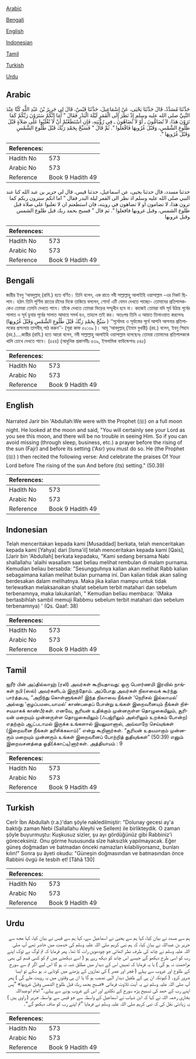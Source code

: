 [Arabic](#arabic)

[Bengali](#bengali)

[English](#english)

[Indonesian](#indonesian)

[Tamil](#tamil)

[Turkish](#turkish)

[Urdu](#urdu)

## Arabic


<div dir="rtl" lang="ar" style={{fontSize:'larger',backgroundColor:'#f8f9fa',padding:20}}>
حَدَّثَنَا مُسَدَّدٌ، قَالَ حَدَّثَنَا يَحْيَى، عَنْ إِسْمَاعِيلَ، حَدَّثَنَا قَيْسٌ، قَالَ لِي جَرِيرُ بْنُ عَبْدِ اللَّهِ كُنَّا عِنْدَ النَّبِيِّ صلى الله عليه وسلم إِذْ نَظَرَ إِلَى الْقَمَرِ لَيْلَةَ الْبَدْرِ فَقَالَ ‏"‏ أَمَا إِنَّكُمْ سَتَرَوْنَ رَبَّكُمْ كَمَا تَرَوْنَ هَذَا، لاَ تُضَامُّونَ ـ أَوْ لاَ تُضَاهُونَ ـ فِي رُؤْيَتِهِ، فَإِنِ اسْتَطَعْتُمْ أَنْ لاَ تُغْلَبُوا عَلَى صَلاَةٍ قَبْلَ طُلُوعِ الشَّمْسِ، وَقَبْلَ غُرُوبِهَا فَافْعَلُوا ‏"‏‏.‏ ثُمَّ قَالَ ‏"‏ فَسَبِّحْ بِحَمْدِ رَبِّكَ قَبْلَ طُلُوعِ الشَّمْسِ وَقَبْلَ غُرُوبِهَا ‏"‏‏.‏
</div>
<div style={{backgroundColor:'#f8f9fa',padding:20, marginBottom: 10}}><table> <thead> <tr> <th>References:</th> <th></th> </tr> </thead> <tbody><tr><td>Hadith No</td><td>573</td></tr><tr><td>Arabic No</td><td>573</td></tr><tr><td>Reference</td><td>Book 9 Hadith 49</td></tr></tbody></table></div>


<div dir="rtl" lang="ar" style={{fontSize:'larger',backgroundColor:'#f8f9fa',padding:20}}>
حدثنا مسدد، قال حدثنا يحيى، عن اسماعيل، حدثنا قيس، قال لي جرير بن عبد الله كنا عند النبي صلى الله عليه وسلم اذ نظر الى القمر ليلة البدر فقال " اما انكم سترون ربكم كما ترون هذا، لا تضامون او لا تضاهون في رويته، فان استطعتم ان لا تغلبوا على صلاة قبل طلوع الشمس، وقبل غروبها فافعلوا ". ثم قال " فسبح بحمد ربك قبل طلوع الشمس وقبل غروبها
</div>
<div style={{backgroundColor:'#f8f9fa',padding:20, marginBottom: 10}}><table> <thead> <tr> <th>References:</th> <th></th> </tr> </thead> <tbody><tr><td>Hadith No</td><td>573</td></tr><tr><td>Arabic No</td><td>573</td></tr><tr><td>Reference</td><td>Book 9 Hadith 49</td></tr></tbody></table></div>

## Bengali


<div dir="ltr" lang="bn" style={{fontSize:'larger',backgroundColor:'#f8f9fa',padding:20}}>
জারীর ইবনু ‘আবদুল্লাহ্ (রাযি.) হতে বর্ণিত। তিনি বলেন, এক রাতে নবী সাল্লাল্লাহু আলাইহি ওয়াসাল্লাম -এর নিকট ছিলাম। হঠাৎ তিনি পূর্ণিমা রাতের চাঁদের দিকে তাকিয়ে বললেন, শোন! এটি যেমন দেখতে পাচ্ছো- তোমাদের প্রতিপালককেও তোমরা তেমনি দেখতে পাবে। তাঁকে দেখতে তোমরা ভিড়ের সম্মুখীন হবে না। কাজেই তোমরা যদি সূর্য উঠার পূর্বের সালাত ও সূর্য ডুবার পূর্বের সালাত আদায়ে সমর্থ হও, তাহলে তাই কর। অতঃপর তিনি এ আয়াত তিলাওয়াত করলেনঃ (سَبِّحْ بِحَمْدِ رَبِّكَ قَبْلَ طُلُوعِ الشَّمْسِ وَقَبْلَ غُرُوبِهَا ) ‘‘সূর্যোদয় ও সূর্যাস্তের পূর্বে আপনি আপনার প্রতিপালকের প্রশংসায় তাসবীহ্ পাঠ করুন’’- (সূরা কাফ ৫০:৩৯ )। আবূ ‘আবদুল্লাহ্ (ইমাম বুখারী) (রহ.) বলেন, ইবনু শিহাব (রহ.)....জারীর (রাযি.) হতে আরো বলেন, নবী সাল্লাল্লাহু আলাইহি ওয়াসাল্লাম বলেছেনঃ তোমরা তোমাদের প্রতিপালককে খালি চোখে দেখতে পাবে। (৫৫৪) (আধুনিক প্রকাশনীঃ ৫৩৯, ইসলামিক ফাউন্ডেশনঃ ৫৪৫)
</div>
<div style={{backgroundColor:'#f8f9fa',padding:20, marginBottom: 10}}><table> <thead> <tr> <th>References:</th> <th></th> </tr> </thead> <tbody><tr><td>Hadith No</td><td>573</td></tr><tr><td>Arabic No</td><td>573</td></tr><tr><td>Reference</td><td>Book 9 Hadith 49</td></tr></tbody></table></div>

## English


<div dir="ltr" lang="en" style={{fontSize:'larger',backgroundColor:'#f8f9fa',padding:20}}>
Narrated Jarir bin 'Abdullah:We were with the Prophet (ﷺ) on a full moon night. He looked at the moon and said, "You will certainly see your Lord as you see this moon, and there will be no trouble in seeing Him. So if you can avoid missing (through sleep, business, etc.) a prayer before the rising of the sun (Fajr) and before its setting ('Asr) you must do so. He (the Prophet (ﷺ) ) then recited the following verse: And celebrate the praises Of Your Lord before The rising of the sun And before (its) setting." (50.39)
</div>
<div style={{backgroundColor:'#f8f9fa',padding:20, marginBottom: 10}}><table> <thead> <tr> <th>References:</th> <th></th> </tr> </thead> <tbody><tr><td>Hadith No</td><td>573</td></tr><tr><td>Arabic No</td><td>573</td></tr><tr><td>Reference</td><td>Book 9 Hadith 49</td></tr></tbody></table></div>

## Indonesian


<div dir="ltr" lang="id" style={{fontSize:'larger',backgroundColor:'#f8f9fa',padding:20}}>
Telah menceritakan kepada kami [Musaddad] berkata, telah menceritakan kepada kami [Yahya] dari [Isma'il] telah menceritakan kepada kami [Qais], [Jarir bin 'Abdullah] berkata kepadaku, "Kami sedang bersama Nabi shallallahu 'alaihi wasallam saat beliau melihat rembulan di malam purnama. Kemudian beliau bersabda: "Sesungguhnya kalian akan melihat Rabb kalian sebagaimana kalian melihat bulan purnama ini. Dan kalian tidak akan saling berdesakan dalam melihatnya. Maka jika kalian mampu untuk tidak terlewatkan melaksanakan shalat sebelum terbit matahari dan sebelum terbenamnya, maka lakukanlah, " Kemudian beliau membaca: '(Maka bertasbihlah sambil memuji Rabbmu sebelum terbit matahari dan sebelum terbenamnya) ' (Qs. Qaaf: 38)
</div>
<div style={{backgroundColor:'#f8f9fa',padding:20, marginBottom: 10}}><table> <thead> <tr> <th>References:</th> <th></th> </tr> </thead> <tbody><tr><td>Hadith No</td><td>573</td></tr><tr><td>Arabic No</td><td>573</td></tr><tr><td>Reference</td><td>Book 9 Hadith 49</td></tr></tbody></table></div>

## Tamil


<div dir="ltr" lang="ta" style={{fontSize:'larger',backgroundColor:'#f8f9fa',padding:20}}>
ஜரீர் பின் அப்தில்லாஹ் (ரலி) அவர்கள் கூறியதாவது: ஒரு பௌர்ணமி இரவில் நாங்கள் நபி (ஸல்) அவர்களிடம் இருந்தோம். அப்போது அவர்கள் நிலாவைக் கூர்ந்து பார்த்தபடி, “அறிந்து கொள்ளுங்கள்! இந்த நிலாவை நீங்கள் ‘நெரிசல் இல்லாமல்’ அல்லது ‘குழப்பமடையாமல்’ காண்பதைப் போன்று உங்கள் இறைவனையும் நீங்கள் நிச்சயமாகக் காண்பீர்கள். எனவே, சூரியன் உதிக்கும் முன்னருள்ள தொழுகையிலும், சூரியன் மறையும் முன்னருள்ள தொழுகையிலும் (ஃபஜ்ரிலும் அஸ்ரிலும் உறக்கம் போன்ற) எதற்கும் ஆட்படாமல் இருக்க உங்களால் இயலுமானால், அவ்வாறே செய்யுங்கள் (இறைவனை நீங்கள் தரிசிக்கலாம்)” என்று கூறினார்கள். “சூரியன் உதயமாகும் முன்னரும் மறையும் முன்னரும் உங்கள் இறைவனைப் போற்றித் துதியுங்கள்” (50:39) எனும் இறைவசனத்தை ஓதி(க்காட்டி)னார்கள். அத்தியாயம் : 9
</div>
<div style={{backgroundColor:'#f8f9fa',padding:20, marginBottom: 10}}><table> <thead> <tr> <th>References:</th> <th></th> </tr> </thead> <tbody><tr><td>Hadith No</td><td>573</td></tr><tr><td>Arabic No</td><td>573</td></tr><tr><td>Reference</td><td>Book 9 Hadith 49</td></tr></tbody></table></div>

## Turkish


<div dir="ltr" lang="tr" style={{fontSize:'larger',backgroundColor:'#f8f9fa',padding:20}}>
Cerîr İbn Abdullah (r.a.)'dan şöyle nakledilmiştir: "Dolunay gecesi ay'a baktığı zaman Nebi (Sallallahu Aleyhi ve Sellem) ile birlikteydik. O zaman şöyle buyurmuştu: Kuşkusuz sizler, şu ayı gördüğünüz gibi Rabbiniz'i göreceksiniz. Onu görme hususunda sîze haksızlık yapılmayacak. Eğer güneş doğmadan ve batmadan önceki namazları kılabiliyorsanız, bunları kılın!" Sonra şu âyeti okudu: "Güneşin doğmasından ve batmasından önce Rabbini övgü ile tesbih et! [Tâhâ 130]
</div>
<div style={{backgroundColor:'#f8f9fa',padding:20, marginBottom: 10}}><table> <thead> <tr> <th>References:</th> <th></th> </tr> </thead> <tbody><tr><td>Hadith No</td><td>573</td></tr><tr><td>Arabic No</td><td>573</td></tr><tr><td>Reference</td><td>Book 9 Hadith 49</td></tr></tbody></table></div>

## Urdu


<div dir="rtl" lang="ur" style={{fontSize:'larger',backgroundColor:'#f8f9fa',padding:20}}>
ہم سے مسدد نے بیان کیا، کہا ہم سے یحییٰ نے اسماعیل سے، کہا ہم سے قیس نے بیان کیا، کہا مجھ سے جریر بن عبداللہ نے بیان کیا، کہ ہم نبی کریم صلی اللہ علیہ وسلم کی خدمت میں حاضر تھے آپ صلی اللہ علیہ وسلم نے چاند کی طرف نظر اٹھائی جو چودھویں رات کا تھا۔ پھر فرمایا کہ تم لوگ بے ٹوک اپنے رب کو اسی طرح دیکھو گے جیسے اس چاند کو دیکھ رہے ہو ( اسے دیکھنے میں تم کو کسی قسم کی بھی مزاحمت نہ ہو گی ) یا یہ فرمایا کہ تمہیں اس کے دیدار میں مطلق شبہ نہ ہو گا اس لیے اگر تم سے سورج کے طلوع اور غروب سے پہلے ( فجر اور عصر ) کی نمازوں کے پڑھنے میں کوتاہی نہ ہو سکے تو ایسا ضرور کرو۔ ( کیونکہ ان ہی کے طفیل دیدار الٰہی نصیب ہو گا یا ان ہی وقتوں میں یہ رویت ملے گی ) پھر آپ صلی اللہ علیہ وسلم نے یہ آیت تلاوت فرمائی «فسبح بحمد ربك قبل طلوع الشمس وقبل غروبها» ”پس اپنے رب کے حمد کی تسبیح پڑھ سورج کے نکلنے اور اس کے غروب ہونے سے پہلے۔“ امام ابوعبداللہ بخاری رحمہ اللہ نے کہا کہ ابن شہاب نے اسماعیل کے واسطہ سے جو قیس سے بواسطہ جریر ( راوی ہیں ) یہ زیادتی نقل کی کہ نبی کریم صلی اللہ علیہ وسلم نے فرمایا ”تم اپنے رب کو صاف دیکھو گے“۔
</div>
<div style={{backgroundColor:'#f8f9fa',padding:20, marginBottom: 10}}><table> <thead> <tr> <th>References:</th> <th></th> </tr> </thead> <tbody><tr><td>Hadith No</td><td>573</td></tr><tr><td>Arabic No</td><td>573</td></tr><tr><td>Reference</td><td>Book 9 Hadith 49</td></tr></tbody></table></div>